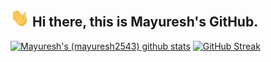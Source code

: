 <h2><img src="https://raw.githubusercontent.com/ABSphreak/ABSphreak/master/gifs/Hi.gif" width="30px"> Hi there, this is Mayuresh's GitHub.</h2>


[![Mayuresh's (mayuresh2543) github stats](https://github-readme-stats.vercel.app/api?username=mayuresh2543&show_icons=true&theme=transparent)](https://github.com/mayuresh2543)
[![GitHub Streak](https://github-readme-streak-stats.herokuapp.com?user=mayuresh2543&show_icons=true&theme=transparent)](https://github.com/mayuresh2543)
<!--
**mayuresh2543/mayuresh2543** is a ✨ _special_ ✨ repository because its `README.md` (this file) appears on your GitHub profile.

Here are some ideas to get you started:

- 🔭 I’m currently working on ...
- 🌱 I’m currently learning ...
- 👯 I’m looking to collaborate on ...
- 🤔 I’m looking for help with ...
- 💬 Ask me about ...
- 📫 How to reach me: ...
- 😄 Pronouns: ...
- ⚡ Fun fact: ...
-->
